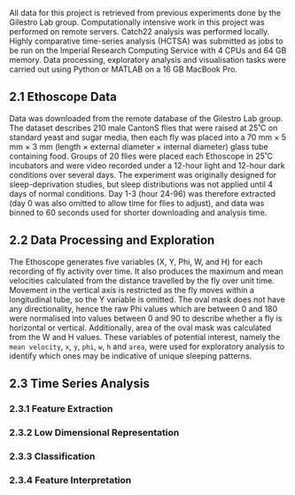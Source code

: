 All data for this project is retrieved from previous experiments done by the Gilestro Lab group. Computationally intensive work in this project was performed on remote servers. Catch22 analysis was performed locally. Highly comparative time-series analysis (HCTSA) was submitted as jobs to be run on the Imperial Research Computing Service with 4 CPUs and 64 GB memory. Data processing, exploratory analysis and visualisation tasks were carried out using Python or MATLAB on a 16 GB MacBook Pro.

## 2.1 Ethoscope Data

Data was downloaded from the remote database of the Gilestro Lab group. The dataset describes 210 male CantonS flies that were raised at 25˚C on standard yeast and sugar media, then each fly was placed into a 70 mm × 5 mm × 3 mm (length × external diameter × internal diameter) glass tube containing food. Groups of 20 flies were placed each Ethoscope in 25˚C incubators and were video recorded under a 12-hour light and 12-hour dark conditions over several days. The experiment was originally designed for sleep-deprivation studies, but sleep distributions was not applied until 4 days of normal conditions. Day 1-3 (hour 24-96) was therefore extracted (day 0 was also omitted to allow time for flies to adjust), and data was binned to 60 seconds used for shorter downloading and analysis time.

## 2.2 Data Processing and Exploration

The Ethoscope generates five variables (X, Y, Phi, W, and H) for each recording of fly activity over time. It also produces the maximum and mean velocities calculated from the distance travelled by the fly over unit time. Movement in the vertical axis is restricted as the fly moves within a longitudinal tube, so the Y variable is omitted. The oval mask does not have any directionality, hence the raw Phi values which are between 0 and 180 were normalised into values between 0 and 90 to describe whether a fly is horizontal or vertical. Additionally, area of the oval mask was calculated from the W and H values. These variables of potential interest, namely the `mean velocity`, `x`, `y`, `phi`, `w`, `h` and `area`, were used for exploratory analysis to identify which ones may be indicative of unique sleeping patterns. 


## 2.3 Time Series Analysis

### 2.3.1 Feature Extraction

### 2.3.2 Low Dimensional Representation

### 2.3.3 Classification

### 2.3.4 Feature Interpretation


<!-- |               |             Classifier                || -->
<!-- | Variable      | SVM     | Decision Tree | KNN          |
| ------------  | ------- | ------------- | ------------ |
| mean_velocity | 73.91%  | 68.15%        | 69.53%       |
| x             | 67.89%  | 62.86%        | 59.21%       |
| phi           | 60.91%  | 57.97%        | 57.35%       |
| area          | 74.86%  | 71.97%        | 67.48%       | -->